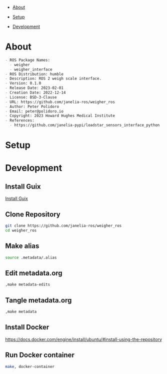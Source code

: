 - [About](#org87558bc)
- [Setup](#org545c7bc)
- [Development](#org147acef)

    <!-- This file is generated automatically from metadata -->
    <!-- File edits may be overwritten! -->


<a id="org87558bc"></a>

# About

```markdown
- ROS Package Names:
  - weigher
  - weigher_interface
- ROS Distribution: humble
- Description: ROS 2 weigh scale interface.
- Version: 0.1.0
- Release Date: 2023-02-01
- Creation Date: 2022-12-14
- License: BSD-3-Clause
- URL: https://github.com/janelia-ros/weigher_ros
- Author: Peter Polidoro
- Email: peter@polidoro.io
- Copyright: 2023 Howard Hughes Medical Institute
- References:
  - https://github.com/janelia-pypi/loadstar_sensors_interface_python
```


<a id="org545c7bc"></a>

# Setup


<a id="org147acef"></a>

# Development


## Install Guix

[Install Guix](https://guix.gnu.org/manual/en/html_node/Binary-Installation.html)


## Clone Repository

```sh
git clone https://github.com/janelia-ros/weigher_ros
cd weigher_ros
```


## Make alias

```sh
source .metadata/.alias
```


## Edit metadata.org

```sh
,make metadata-edits
```


## Tangle metadata.org

```sh
,make metadata
```


## Install Docker

<https://docs.docker.com/engine/install/ubuntu/#install-using-the-repository>


## Run Docker container

```sh
make, docker-container
```
